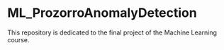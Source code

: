 # ML_ProzorroAnomalyDetection
This repository is dedicated to the final project of the Machine Learning course.

